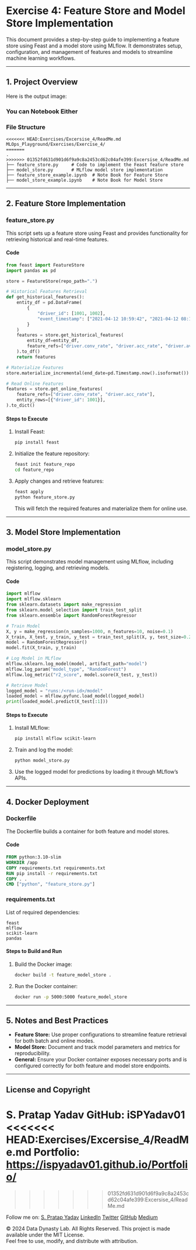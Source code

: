 # Exercise 4: Feature Store and Model Store Implementation

This document provides a step-by-step guide to implementing a feature store using Feast and a model store using MLflow. It demonstrates setup, configuration, and management of features and models to streamline machine learning workflows.

---

## **1. Project Overview**

Here is the output image:
<!--  -->

### You can Notebook Either

### **File Structure**
```plaintext
<<<<<<< HEAD:Exercises/Excersise_4/ReadMe.md
MLOps_Playground/Exercises/Exercise_4/
=======
.
>>>>>>> 01352fd631d901d6f9a9c8a2453cd62c04afe399:Excersise_4/ReadMe.md
├── feature_store.py     # Code to implement the Feast feature store
├── model_store.py       # MLflow model store implementation
├── feature_store_example.ipynb  # Note Book for Feature Store
├── model_store_example.ipynb    # Note Book for Model Store
```

---

## **2. Feature Store Implementation**

### **feature_store.py**
This script sets up a feature store using Feast and provides functionality for retrieving historical and real-time features.

#### **Code**
```python
from feast import FeatureStore
import pandas as pd

store = FeatureStore(repo_path=".")

# Historical Features Retrieval
def get_historical_features():
    entity_df = pd.DataFrame(
        {
            "driver_id": [1001, 1002],
            "event_timestamp": ["2021-04-12 10:59:42", "2021-04-12 08:12:10"],
        }
    )
    features = store.get_historical_features(
        entity_df=entity_df,
        feature_refs=["driver.conv_rate", "driver.acc_rate", "driver.avg_daily_trips"],
    ).to_df()
    return features

# Materialize Features
store.materialize_incremental(end_date=pd.Timestamp.now().isoformat())

# Read Online Features
features = store.get_online_features(
    feature_refs=["driver.conv_rate", "driver.acc_rate"],
    entity_rows=[{"driver_id": 1001}],
).to_dict()
```

#### **Steps to Execute**
1. Install Feast:
   ```bash
   pip install feast
   ```
2. Initialize the feature repository:
   ```bash
   feast init feature_repo
   cd feature_repo
   ```
3. Apply changes and retrieve features:
   ```bash
   feast apply
   python feature_store.py
   ```

   This will fetch the required features and materialize them for online use.

---

## **3. Model Store Implementation**

### **model_store.py**
This script demonstrates model management using MLflow, including registering, logging, and retrieving models.

#### **Code**
```python
import mlflow
import mlflow.sklearn
from sklearn.datasets import make_regression
from sklearn.model_selection import train_test_split
from sklearn.ensemble import RandomForestRegressor

# Train Model
X, y = make_regression(n_samples=1000, n_features=10, noise=0.1)
X_train, X_test, y_train, y_test = train_test_split(X, y, test_size=0.2, random_state=42)
model = RandomForestRegressor()
model.fit(X_train, y_train)

# Log Model in MLflow
mlflow.sklearn.log_model(model, artifact_path="model")
mlflow.log_param("model_type", "RandomForest")
mlflow.log_metric("r2_score", model.score(X_test, y_test))

# Retrieve Model
logged_model = "runs:/<run-id>/model"
loaded_model = mlflow.pyfunc.load_model(logged_model)
print(loaded_model.predict(X_test[:1]))
```

#### **Steps to Execute**
1. Install MLflow:
   ```bash
   pip install mlflow scikit-learn
   ```
2. Train and log the model:
   ```bash
   python model_store.py
   ```
3. Use the logged model for predictions by loading it through MLflow’s APIs.

---

## **4. Docker Deployment**

### **Dockerfile**
The Dockerfile builds a container for both feature and model stores.

#### **Code**
```dockerfile
FROM python:3.10-slim
WORKDIR /app
COPY requirements.txt requirements.txt
RUN pip install -r requirements.txt
COPY . .
CMD ["python", "feature_store.py"]
```

### **requirements.txt**
List of required dependencies:
```
feast
mlflow
scikit-learn
pandas
```

#### **Steps to Build and Run**
1. Build the Docker image:
   ```bash
   docker build -t feature_model_store .
   ```
2. Run the Docker container:
   ```bash
   docker run -p 5000:5000 feature_model_store
   ```

---

## **5. Notes and Best Practices**
- **Feature Store:** Use proper configurations to streamline feature retrieval for both batch and online modes.
- **Model Store:** Document and track model parameters and metrics for reproducibility.
- **General:** Ensure your Docker container exposes necessary ports and is configured correctly for both feature and model store endpoints.

---

## **License and Copyright**
S. Pratap Yadav
GitHub: iSPYadav01
<<<<<<< HEAD:Exercises/Excersise_4/ReadMe.md
Portfolio: https://ispyadav01.github.io/Portfolio/
=======
>>>>>>> 01352fd631d901d6f9a9c8a2453cd62c04afe399:Excersise_4/ReadMe.md

Follow me on:
[S. Pratap Yadav](https://ispyadav01.github.io/Portfolio/)
[LinkedIn](https://www.linkedin.com/in/iSPYadav01)
[Twitter](https://twitter.com/iSPYadav01)
[GitHub](https://github.com/iSPYadav01)
[Medium](https://medium.com/@ispyadav01)

© 2024 Data Dynasty Lab. All Rights Reserved.
This project is made available under the MIT License.  
Feel free to use, modify, and distribute with attribution.
